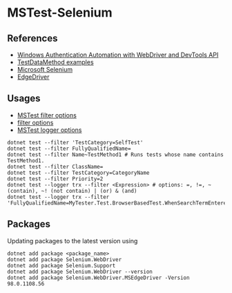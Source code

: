 # MSTest-Selenium

## References

- [Windows Authentication Automation with WebDriver and DevTools API](https://babu-testleaf.medium.com/solved-windows-authentication-automation-with-webdriver-and-devtools-api-1894d1c2dd91)
- [TestDataMethod examples](https://www.meziantou.net/mstest-v2-data-tests.htm)
- [Microsoft Selenium](https://docs.microsoft.com/en-us/microsoft-edge/webdriver-chromium/?tabs=c-sharp)
- [EdgeDriver](https://developer.microsoft.com/microsoft-edge/tools/webdriver)

## Usages

- [MSTest filter options](https://docs.microsoft.com/en-us/dotnet/core/testing/selective-unit-tests?pivots=mstest)
- [filter options](https://docs.microsoft.com/en-us/dotnet/core/tools/dotnet-test#filter-option-details)
- [MSTest logger options](https://docs.microsoft.com/en-us/dotnet/core/tools/dotnet-test)

```code
dotnet test --filter 'TestCategory=SelfTest'
dotnet test --filter FullyQualifiedName=
dotnet test --filter Name~TestMethod1 # Runs tests whose name contains TestMethod1.
dotnet test --filter ClassName=
dotnet test --filter TestCategory=CategoryName
dotnet test --filter Priority=2
dotnet test --logger trx --filter <Expression> # options: =, !=, ~ (contain), ~! (not contain) | (or) & (and) 
dotnet test --logger trx --filter 'FullyQualifiedName=MyTester.Test.BrowserBasedTest.WhenSearchTermEnteredThenResultPageLoaded'
```

## Packages
Updating packages to the latest version using
```
dotnet add package <package_name>
dotnet add package Selenium.WebDriver
dotnet add package Selenium.Support
dotnet add package Selenium.WebDriver --version
dotnet add package Selenium.WebDriver.MSEdgeDriver -Version 98.0.1108.56
```

